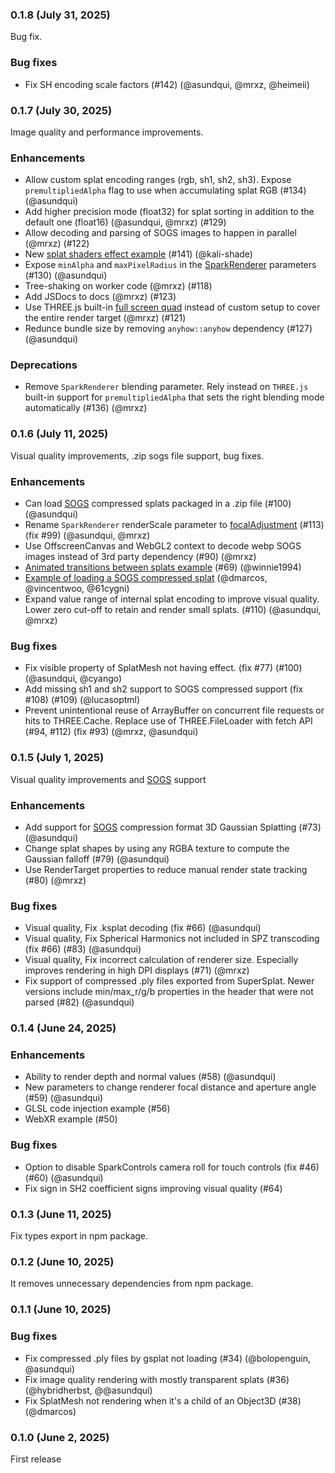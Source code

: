 ### 0.1.8 (July 31, 2025)

Bug fix.

### Bug fixes

- Fix SH encoding scale factors (#142) (@asundqui, @mrxz, @heimeii)

### 0.1.7 (July 30, 2025)

Image quality and performance improvements.

### Enhancements

- Allow custom splat encoding ranges (rgb, sh1, sh2, sh3). Expose `premultipliedAlpha` flag to use when accumulating splat RGB (#134) (@asundqui)
- Add higher precision mode (float32) for splat sorting in addition to the default one (float16) (@asundqui, @mrxz) (#129)
- Allow decoding and parsing of SOGS images to happen in parallel (@mrxz) (#122)
- New [splat shaders effect example](http://sparkjs.dev/examples/splat-shader-effects) (#141) (@kali-shade)
- Expose `minAlpha` and `maxPixelRadius` in the [SparkRenderer](https://sparkjs.dev/docs/spark-renderer/) parameters (#130) (@asundqui)
- Tree-shaking on worker code (@mrxz) (#118)
- Add JSDocs to docs (@mrxz) (#123)
- Use THREE.js built-in [full screen quad](https://github.com/mrdoob/three.js/blob/95febf473cc326ac2029c51442b2fea3348c5321/examples/jsm/postprocessing/Pass.js#L138) instead of custom setup to cover the entire render target (@mrxz) (#121)
- Redunce bundle size by removing `anyhow::anyhow` dependency (#127) (@asundqui)

### Deprecations

- Remove `SparkRenderer` blending parameter. Rely instead on `THREE.js` built-in support for `premultipliedAlpha` that sets the right blending mode automatically (#136) (@mrxz)


### 0.1.6 (July 11, 2025)

Visual quality improvements, .zip sogs file support, bug fixes.

### Enhancements

- Can load [SOGS](https://blog.playcanvas.com/playcanvas-adopts-sogs-for-20x-3dgs-compression/) compressed splats packaged in a .zip file (#100) (@asundqui)
- Rename `SparkRenderer` renderScale parameter to [focalAdjustment](https://sparkjs.dev/docs/spark-renderer/#optional-parameters) (#113) (fix #99) (@asundqui, @mrxz)
- Use OffscreenCanvas and WebGL2 context to decode webp SOGS images instead of 3rd party dependency (#90) (@mrxz)
- [Animated transitions between splats example](https://sparkjs.dev/examples/splat-transitions/) (#69) (@winnie1994)
- [Example of loading a SOGS compressed splat](https://sparkjs.dev/examples/sogs/) (@dmarcos, @vincentwoo, @61cygni)
- Expand value range of internal splat encoding to improve visual quality. Lower zero cut-off to retain and render small splats. (#110) (@asundqui, @mrxz)

### Bug fixes

- Fix visible property of SplatMesh not having effect. (fix #77) (#100) (@asundqui, @cyango)
- Add missing sh1 and sh2 support to SOGS compressed support (fix #108) (#109) (@lucasoptml)
- Prevent unintentional reuse of ArrayBuffer on concurrent file requests or hits to THREE.Cache. Replace use of THREE.FileLoader with fetch API (#94, #112) (fix #93) (@mrxz, @asundqui)


### 0.1.5 (July 1, 2025)

Visual quality improvements and [SOGS](https://blog.playcanvas.com/playcanvas-adopts-sogs-for-20x-3dgs-compression/) support

### Enhancements

- Add support for [SOGS](https://blog.playcanvas.com/playcanvas-adopts-sogs-for-20x-3dgs-compression/) compression format 3D Gaussian Splatting (#73) (@asundqui)
- Change splat shapes by using any RGBA texture to compute the Gaussian falloff (#79) (@asundqui)
- Use RenderTarget properties to reduce manual render state tracking (#80) (@mrxz)

### Bug fixes

- Visual quality, Fix .ksplat decoding (fix #66) (@asundqui)
- Visual quality, Fix Spherical Harmonics not included in SPZ transcoding (fix #66) (#83) (@asundqui)
- Visual quality, Fix incorrect calculation of renderer size. Especially improves rendering in high DPI displays (#71) (@mrxz)
- Fix support of compressed .ply files exported from SuperSplat. Newer versions include min/max_r/g/b properties in the header that were not parsed (#82) (@asundqui)

### 0.1.4 (June 24, 2025)

### Enhancements

- Ability to render depth and normal values (#58) (@asundqui)
- New parameters to change renderer focal distance and aperture angle (#59) (@asundqui)
- GLSL code injection example (#56)
- WebXR example (#50)

### Bug fixes

- Option to disable SparkControls camera roll for touch controls (fix #46) (#60) (@asundqui)
- Fix sign in SH2 coefficient signs improving visual quality (#64)

### 0.1.3 (June 11, 2025)

Fix types export in npm package.

### 0.1.2 (June 10, 2025)

It removes unnecessary dependencies from npm package.

### 0.1.1 (June 10, 2025)

### Bug fixes

- Fix compressed .ply files by gsplat not loading (#34) (@bolopenguin, @asundqui)
- Fix image quality rendering with mostly transparent splats (#36) (@hybridherbst, @@asundqui)
- Fix SplatMesh not rendering when it's a child of an Object3D (#38) (@dmarcos)


### 0.1.0 (June 2, 2025)

First release